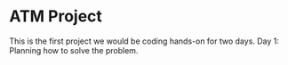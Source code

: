 # ATM Project

This is the first project we would be coding hands-on for two days. 
Day 1: Planning how to solve the problem.